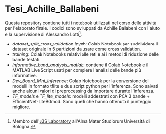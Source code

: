 # Tesi_Achille_Ballabeni

Questa repository contiene tutti i notebook utilizzati nel corso delle attività per l'elaborato finale. I codici sono sviluppati da Achille Ballabeni con l'aiuto e la supervisione di Alessandro Lotti[^1].

- *dataset_split_cross_validation.ipynb*: Colab Notebook per suddividere il dataset originale in 5 partizioni da usare come cross validation.
- *training*: Colab Notebooks relativi alle reti e ai i metodi di riduzione delle bande testati.
- *informative_band_analysis_matlab*: contiene il Colab Notebook e il MATLAB Live Script usati per compiere l'analisi delle bande più informative.
- *Dev_Board_Mini_Inference*: Colab Notebook per la conversione dei modelli in formato tflite e due script python per l'inferenza. Sono salvati anche alcuni valori di preprocessing da importare durante l'inferenza.
- *TF_models* e *TF_lite_models*: modelli addestrati con PCA 3 bande + EfficientNet-LiteB0mod. Sono quelli che hanno ottenuto il punteggio migliore.




[^1]: Membro dell'[u3S Laboratory](https://site.unibo.it/almasat-lab/en) all'Alma Mater Studiorum Università di Bologna.
